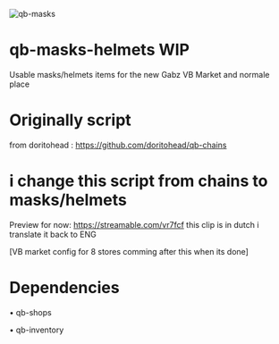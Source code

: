 ![qb-masks](https://user-images.githubusercontent.com/69800408/190872848-d46e49f9-d683-499f-8d7c-7f870f9b5867.png)
# qb-masks-helmets WIP
Usable masks/helmets items for the new Gabz VB Market and normale place


# Originally script
from doritohead : https://github.com/doritohead/qb-chains
 
# i change this script from chains to masks/helmets
 

Preview for now: https://streamable.com/vr7fcf this clip is in dutch i translate it back to ENG
 
[VB market config for 8 stores comming after this when its done] 

# Dependencies

• qb-shops

• qb-inventory
